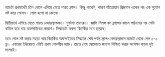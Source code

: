 ম্যাচটা প্রথমার্ধেই তিন গোলে এগিয়ে যেতে পারত ফ্রান্স। কিন্তু পারেনি, কারণ আঁতোয়ান গ্রিজমান একের পর এক সুযোগ নষ্ট করে গেলেন। গোল হলো না কোনো।

দ্বিতীয়ার্ধে এগিয়ে যেতে পারত নেদারল্যান্ডসও। দুর্ভাগ্য তাদেরও। জাভি সিমন্স বল ফ্রান্সের জালে পাঠানোর পর সেটা বাতিল হয়ে যায় অফসাইডের কারণে। সিদ্ধান্তটা অবশ্য বিতর্কিত মনে হয়েছে।  

তবে গোল নষ্ট করার মহড়া আর বিতর্কিত অফসাইডের সিদ্ধান্তে শেষ পর্যন্ত ফ্রান্স-নেদারল্যান্ডস ম্যাচটা থেকে গেল ০-০ ড্র। এবারের ইউরোতে এটাই প্রথম গোলহীন ম্যাচ। তাতে শেষ ষোলোতে জায়গা নিশ্চিত করার অপেক্ষা বাড়ল দুই দলেরই।
